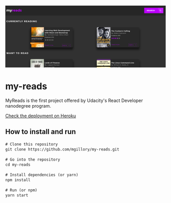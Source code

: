 ![myreads](https://raw.githubusercontent.com/mgillory/my-reads/dev/readme/myreads.png)
# my-reads

MyReads is the first project offered by Udacity's React Developer nanodegree program.

[Check the deployment on Heroku](https://myreadsmatheus.herokuapp.com/)

## How to install and run

```
# Clone this repository
git clone https://github.com/mgillory/my-reads.git

# Go into the repository
cd my-reads

# Install dependencies (or yarn)
npm install

# Run (or npm)
yarn start
```

